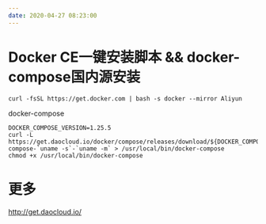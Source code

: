 ```yaml
---
date: 2020-04-27 08:23:00
---
```


# Docker CE一键安装脚本 && docker-compose国内源安装

```
curl -fsSL https://get.docker.com | bash -s docker --mirror Aliyun
```

docker-compose
```
DOCKER_COMPOSE_VERSION=1.25.5
curl -L https://get.daocloud.io/docker/compose/releases/download/${DOCKER_COMPOSE_VERSION}/docker-compose-`uname -s`-`uname -m` > /usr/local/bin/docker-compose
chmod +x /usr/local/bin/docker-compose
```

# 更多

http://get.daocloud.io/